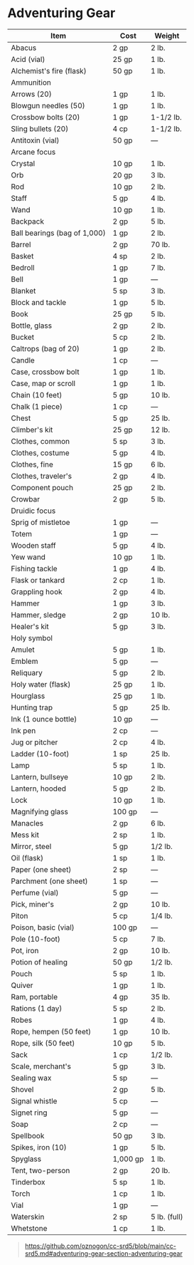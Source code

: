 # Adventuring Gear

| Item | Cost | Weight |
|--- |--- |--- |
| Abacus|2 gp|2 lb. |
| Acid (vial)|25 gp|1 lb. |
| Alchemist's fire (flask)|50 gp|1 lb. |
| Ammunition|| |
| Arrows (20)|1 gp|1 lb. |
| Blowgun needles (50)|1 gp|1 lb. |
| Crossbow bolts (20)|1 gp|1-1/2 lb. |
| Sling bullets (20)|4 cp|1-1/2 lb. |
| Antitoxin (vial)|50 gp|— |
| Arcane focus|| |
| Crystal|10 gp|1 lb. |
| Orb|20 gp|3 lb. |
| Rod|10 gp|2 lb. |
| Staff|5 gp|4 lb. |
| Wand|10 gp|1 lb. |
| Backpack|2 gp|5 lb. |
| Ball bearings (bag of 1,000)|1 gp|2 lb. |
| Barrel|2 gp|70 lb. |
| Basket|4 sp|2 lb. |
| Bedroll|1 gp|7 lb. |
| Bell|1 gp|— |
| Blanket|5 sp|3 lb. |
| Block and tackle|1 gp|5 lb. |
| Book|25 gp|5 lb. |
| Bottle, glass|2 gp|2 lb. |
| Bucket|5 cp|2 lb. |
| Caltrops (bag of 20)|1 gp|2 lb. |
| Candle|1 cp|— |
| Case, crossbow bolt|1 gp|1 lb. |
| Case, map or scroll|1 gp|1 lb. |
| Chain (10 feet)|5 gp|10 lb. |
| Chalk (1 piece)|1 cp|— |
| Chest|5 gp|25 lb. |
| Climber's kit|25 gp|12 lb. |
| Clothes, common|5 sp|3 lb. |
| Clothes, costume|5 gp|4 lb. |
| Clothes, fine|15 gp|6 lb. |
| Clothes, traveler's|2 gp|4 lb. |
| Component pouch|25 gp|2 lb. |
| Crowbar|2 gp|5 lb. |
| Druidic focus|| |
| Sprig of mistletoe|1 gp|— |
| Totem|1 gp|— |
| Wooden staff|5 gp|4 lb. |
| Yew wand|10 gp|1 lb. |
| Fishing tackle|1 gp|4 lb. |
| Flask or tankard|2 cp|1 lb. |
| Grappling hook|2 gp|4 lb. |
| Hammer|1 gp|3 lb. |
| Hammer, sledge|2 gp|10 lb. |
| Healer's kit|5 gp|3 lb. |
| Holy symbol|| |
| Amulet|5 gp|1 lb. |
| Emblem|5 gp|— |
| Reliquary|5 gp|2 lb. |
| Holy water (flask)|25 gp|1 lb. |
| Hourglass|25 gp|1 lb. |
| Hunting trap|5 gp|25 lb. |
| Ink (1 ounce bottle)|10 gp|— |
| Ink pen|2 cp|— |
| Jug or pitcher|2 cp|4 lb. |
| Ladder (10-foot)|1 sp|25 lb. |
| Lamp|5 sp|1 lb. |
| Lantern, bullseye|10 gp|2 lb. |
| Lantern, hooded|5 gp|2 lb. |
| Lock|10 gp|1 lb. |
| Magnifying glass|100 gp|— |
| Manacles|2 gp|6 lb. |
| Mess kit|2 sp|1 lb. |
| Mirror, steel|5 gp|1/2 lb. |
| Oil (flask)|1 sp|1 lb. |
| Paper (one sheet)|2 sp|— |
| Parchment (one sheet)|1 sp|— |
| Perfume (vial)|5 gp|— |
| Pick, miner's|2 gp|10 lb. |
| Piton|5 cp|1/4 lb. |
| Poison, basic (vial)|100 gp|— |
| Pole (10-foot)|5 cp|7 lb. |
| Pot, iron|2 gp|10 lb. |
| Potion of healing|50 gp|1/2 lb. |
| Pouch|5 sp|1 lb. |
| Quiver|1 gp|1 lb. |
| Ram, portable|4 gp|35 lb. |
| Rations (1 day)|5 sp|2 lb. |
| Robes|1 gp|4 lb. |
| Rope, hempen (50 feet)|1 gp|10 lb. |
| Rope, silk (50 feet)|10 gp|5 lb. |
| Sack|1 cp|1/2 lb. |
| Scale, merchant's|5 gp|3 lb. |
| Sealing wax|5 sp|— |
| Shovel|2 gp|5 lb. |
| Signal whistle|5 cp|— |
| Signet ring|5 gp|— |
| Soap|2 cp|— |
| Spellbook|50 gp|3 lb. |
| Spikes, iron (10)|1 gp|5 lb. |
| Spyglass|1,000 gp|1 lb. |
| Tent, two-person|2 gp|20 lb. |
| Tinderbox|5 sp|1 lb. |
| Torch|1 cp|1 lb. |
| Vial|1 gp|— |
| Waterskin|2 sp|5 lb. (full) |
| Whetstone|1 cp|1 lb. |

> https://github.com/oznogon/cc-srd5/blob/main/cc-srd5.md#adventuring-gear-section-adventuring-gear
